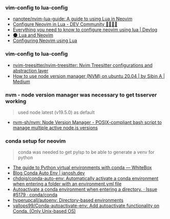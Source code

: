 
### vim-config to lua-config
* [nanotee/nvim-lua-guide: A guide to using Lua in Neovim](https://github.com/nanotee/nvim-lua-guide)
* [Configure Neovim in Lua - DEV Community 👩‍💻👨‍💻](https://dev.to/mr_destructive/configure-neovim-in-lua-4can)
* [Everything you need to know to configure neovim using lua | Devlog](https://vonheikemen.github.io/devlog/tools/configuring-neovim-using-lua/)
* [🌑 Lua and Neovim](https://teukka.tech/luanvim.html)
* [Configuring Neovim using Lua](https://icyphox.sh/blog/nvim-lua/)


### vim-config to lua-config
* [nvim-treesitter/nvim-treesitter: Nvim Treesitter configurations and abstraction layer](https://github.com/nvim-treesitter/nvim-treesitter#supported-languages)
* [How to use node version manager (NVM) on ubuntu 20.04 | by Sibin A | Medium](https://asibin99.medium.com/how-to-use-node-version-manager-nvm-on-ubuntu-20-04-fa71c9929f51)


### nvm - node version manager was necessary to get tsserver working

> used node latest (v19.5.0) as default

* [nvm-sh/nvm: Node Version Manager - POSIX-compliant bash script to manage multiple active node.js versions](https://github.com/nvm-sh/nvm)


### conda setup for neovim 

> conda was needed to get pylsp to be able to generate a venv for python

* [The guide to Python virtual environments with conda — WhiteBox](https://whiteboxml.com/blog/the-definitive-guide-to-python-virtual-environments-with-conda)
* [Blog Conda Auto Env | janosh.dev](https://janosh.dev/blog/conda-auto-env)
* [chdoig/conda-auto-env: Automatically activate a conda environment when entering a folder with an environment.yml file](https://github.com/chdoig/conda-auto-env)
* [Autoactivate a conda environment when entering a directory. · Issue #5179 · conda/conda](https://github.com/conda/conda/issues/5179)
* [hyperupcall/autoenv: Directory-based environments](https://github.com/hyperupcall/autoenv)
* [vallops99/Conda-autoactivate-env: Add autoactivate functionality on Conda. (Only Unix-based OS)](https://github.com/vallops99/Conda-autoactivate-env)

